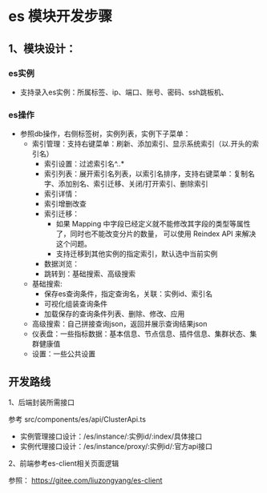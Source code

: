 
# es 模块开发步骤

## 1、模块设计：

### es实例

- 支持录入es实例：所属标签、ip、端口、账号、密码、ssh跳板机、

### es操作

- 参照db操作，右侧标签树，实例列表，实例下子菜单：
  - 索引管理：支持右键菜单：刷新、添加索引、显示系统索引（以.开头的索引名）
    - 索引设置：过滤索引名^\..*  
    - 索引列表：展开索引名列表，以索引名排序，支持右键菜单：复制名字、添加别名、索引迁移、关闭/打开索引、删除索引
    - 索引详情：
    - 索引增删改查
    - 索引迁移：
       - 如果 Mapping 中字段已经定义就不能修改其字段的类型等属性了，同时也不能改变分片的数量， 可以使用 Reindex API 来解决这个问题。
       - 支持迁移到其他实例的指定索引，默认选中当前实例
    - 数据浏览：
    - 跳转到：基础搜索、高级搜索
  - 基础搜索: 
    - 保存es查询条件，指定查询名，关联：实例id、索引名
    - 可视化组装查询条件
    - 加载保存的查询条件列表、删除、修改、应用
  - 高级搜索：自己拼接查询json，返回并展示查询结果json
  - 仪表盘：一些指标数据：基本信息、节点信息、插件信息、集群状态、集群健康值
  - 设置：一些公共设置

## 开发路线
1、后端封装所需接口

参考 src/components/es/api/ClusterApi.ts
- 实例管理接口设计：/es/instance/:实例id/:index/具体接口
- 实例代理接口设计：/es/instance/proxy/:实例id/:官方api接口

2、前端参考es-client相关页面逻辑

参照： https://gitee.com/liuzongyang/es-client


